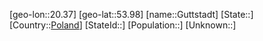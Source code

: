 ﻿---
location: [53.98,20.37]
type: City
tags:
- geo/City


SpocWebEntityId: 30649
isDeleted: false
confidential: public

---
[geo-lon::20.37]
[geo-lat::53.98]
[name::Guttstadt]
[State::]
[Country::[Poland](geo/Continent/Europe/Poland.md)]
[StateId::]
[Population::]
[Unknown::]

